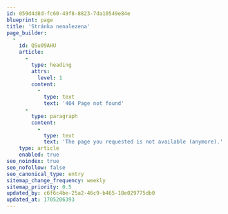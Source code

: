 ```yaml
---
id: 059d4d8d-fc60-49f8-8823-7da10549e84e
blueprint: page
title: 'Stránka nenalezena'
page_builder:
  -
    id: QSu09AHU
    article:
      -
        type: heading
        attrs:
          level: 1
        content:
          -
            type: text
            text: '404 Page not found'
      -
        type: paragraph
        content:
          -
            type: text
            text: 'The page you requested is not available (anymore).'
    type: article
    enabled: true
seo_noindex: true
seo_nofollow: false
seo_canonical_type: entry
sitemap_change_frequency: weekly
sitemap_priority: 0.5
updated_by: c6f6c4be-25a2-46c9-b465-18e029775db0
updated_at: 1705206393
---
```


